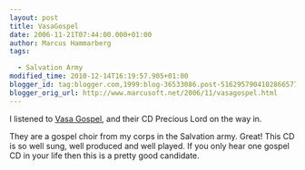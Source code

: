 ```yaml
---
layout: post
title: VasaGospel
date: 2006-11-21T07:44:00.000+01:00
author: Marcus Hammarberg
tags:

  - Salvation Army
modified_time: 2010-12-14T16:19:57.905+01:00
blogger_id: tag:blogger.com,1999:blog-36533086.post-5162957904102866577
blogger_orig_url: http://www.marcusoft.net/2006/11/vasagospel.html
---
```


I
listened to [Vasa Gospel](http://www.vasagospel.com/), and their CD
Precious Lord on the way in.

They are a gospel choir from my corps in the Salvation army. Great! This
CD is so well sung, well produced and well played. If you only hear one
gospel CD in your life then this is a pretty good candidate.
